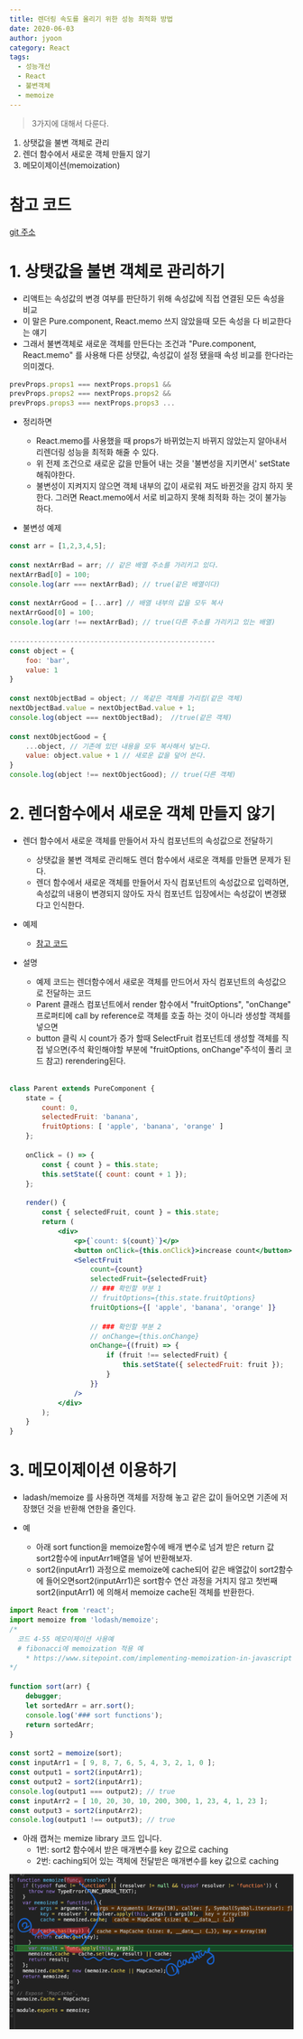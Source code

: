 ```yaml
---
title: 렌더링 속도를 올리기 위한 성능 최적화 방법
date: 2020-06-03
author: jyoon
category: React
tags:
  - 성능개선
  - React
  - 불변객체
  - memoize
---
```


> 3가지에 대해서 다룬다.
1. 상탯값을 불변 객체로 관리 
2. 렌더 함수에서 새로운 객체 만들지 않기 
3. 메모이제이션(memoization)

# 참고 코드 
[git 주소](https://github.com/happyjy/learning-react/tree/master/src/component/performance)

# 1. 상탯값을 불변 객체로 관리하기

- 리액트는 속성값의 변경 여부를 판단하기 위해 속성값에 직접 연결된 모든 속성을 비교
- 이 말은 Pure.component, React.memo 쓰지 않았을때 모든 속성을 다 비교한다는 얘기
- 그래서 불변객체로 새로운 객체를 만든다는 조건과 "Pure.component, React.memo" 를 사용해 다른 상탯값, 속성값이 설정 됐을때 속성 비교를 한다라는 의미겠다.

```jsx
prevProps.props1 === nextProps.props1 && 
prevProps.props2 === nextProps.props2 && 
prevProps.props3 === nextProps.props3 ...
```

- 정리하면
    - React.memo를 사용했을 때 props가 바뀌었는지 바뀌지 않았는지 알아내서 리렌더링 성능을 최적화 해줄 수 있다.
    - 위 전제 조건으로 새로운 값을 만들어 내는 것을 '불변성을 지키면서' setState해줘야한다.
    - 불변성이 지켜지지 않으면 객체 내부의 값이 새로워 져도 바뀐것을 감지 하지 못한다. 그러면 React.memo에서 서로 비교하지 못해 최적화 하는 것이 불가능하다.

- 불변성 예제

```jsx
const arr = [1,2,3,4,5];

const nextArrBad = arr; // 같은 배열 주소를 가리키고 있다. 
nextArrBad[0] = 100;
console.log(arr === nextArrBad); // true(같은 배열이다)

const nextArrGood = [...arr] // 배열 내부의 값을 모두 복사
nextArrGood[0] = 100;
console.log(arr !== nextArrBad); // true(다른 주소를 가리키고 있는 배열)

---------------------------------------------------
const object = {
	foo: 'bar',
	value: 1
}

const nextObjectBad = object; // 똑같은 객체를 가리킴(같은 객체)
nextObjectBad.value = nextObjectBad.value + 1;
console.log(object === nextObjectBad);  //true(같은 객체)

const nextObjectGood = {
	...object, // 기존에 있던 내용을 모두 복사해서 넣는다.
	value: object.value + 1 // 새로운 값을 덮어 쓴다.
}
console.log(object !== nextObjectGood); // true(다른 객체)

```

# 2. 렌더함수에서 새로운 객체 만들지 않기

- 렌더 함수에서 새로운 객체를 만들어서 자식 컴포넌트의 속성값으로 전달하기
    - 상탯값을 불변 객체로 관리해도 렌더 함수에서 새로운 객체를 만들면 문제가 된다.
    - 렌더 함수에서 새로운 객체를 만들어서 자식 컴포넌트의 속성값으로 입력하면, 속성값의 내용이 변경되지 않아도 자식 컴포넌트 입장에서는 속성값이 변경됐다고 인식한다.

- 예제
  - [참고 코드]([https://github.com/happyjy/learning-react/blob/master/src/component/performance/04-54.js](https://github.com/happyjy/learning-react/blob/master/src/component/performance/04-54.js))

- 설명
    - 예제 코드는 렌더함수에서 새로운 객체를 만드어서 자식 컴포넌트의 속성값으로 전달하는 코드
    - Parent 클래스 컴포넌트에서 render 함수에서 "fruitOptions", "onChange" 프로퍼티에 call by reference로 객체를 호출 하는 것이 아니라 생성할 객체를 넣으면
    - button 클릭 시 count가 증가 할때 SelectFruit 컴포넌트데 생성할 객체를 직접 넣으면(주석 확인해야할 부분에 "fruitOptions, onChange"주석이 풀리 코드 참고) rerendering된다.

```jsx

class Parent extends PureComponent {
	state = {
		count: 0,
		selectedFruit: 'banana',
		fruitOptions: [ 'apple', 'banana', 'orange' ]
	};

	onClick = () => {
		const { count } = this.state;
		this.setState({ count: count + 1 });
	};

	render() {
		const { selectedFruit, count } = this.state;
		return (
			<div>
				<p>{`count: ${count}`}</p>
				<button onClick={this.onClick}>increase count</button>
				<SelectFruit
					count={count}
					selectedFruit={selectedFruit}
					// ### 확인할 부분 1
					// fruitOptions={this.state.fruitOptions}
					fruitOptions={[ 'apple', 'banana', 'orange' ]}

					// ### 확인할 부분 2
					// onChange={this.onChange}
					onChange={(fruit) => {
					 	if (fruit !== selectedFruit) {
					 		this.setState({ selectedFruit: fruit });
					 	}
					}}
				/>
			</div>
		);
	}
}

```


# 3. 메모이제이션 이용하기

- ladash/memoize 를 사용하면 객체를 저장해 놓고 같은 값이 들어오면 기존에 저장했던 것을 반환해 연한을 줄인다.

- 예
    - 아래 sort function을 memoize함수에 배개 변수로 넘겨 받은 return 값 sort2함수에 inputArr1배열을 넣어 반환해보자.
    - sort2(inputArr1) 과정으로 memoize에 cache되어 같은 배열값이 sort2함수에 들어오면sort2(inputArr1)은 sort함수 연산 과정을 거치지 않고 첫번째 sort2(inputArr1) 에 의해서 memoize cache된 객체를 반환한다.

```jsx
import React from 'react';
import memoize from 'lodash/memoize';
/*
  코드 4-55 메모이제이션 사용예
  # fibonacci에 memoization 적용 예
    * https://www.sitepoint.com/implementing-memoization-in-javascript
*/

function sort(arr) {
	debugger;
	let sortedArr = arr.sort();
	console.log('### sort functions');
	return sortedArr;
}

const sort2 = memoize(sort);
const inputArr1 = [ 9, 8, 7, 6, 5, 4, 3, 2, 1, 0 ];
const output1 = sort2(inputArr1);
const output2 = sort2(inputArr1);
console.log(output1 === output2); // true
const inputArr2 = [ 10, 20, 30, 10, 200, 300, 1, 23, 4, 1, 23 ];
const output3 = sort2(inputArr2);
console.log(output1 !== output3); // true
```

- 아래 캡쳐는 memize library 코드 입니다.
    - 1번: sort2 함수에서 받은 매개변수를 key 값으로 caching
    - 2번: caching되어 있는 객체에 전달받은 매개변수를 key 값으로 caching

![memoize.png](./memoize.png)